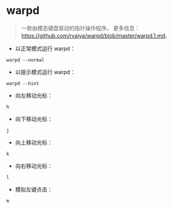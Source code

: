 # warpd

> 一款由模态键盘驱动的指针操作程序。
> 更多信息：<https://github.com/rvaiya/warpd/blob/master/warpd.1.md>。

- 以正常模式运行 warpd：

`warpd --normal`

- 以提示模式运行 warpd：

`warpd --hint`

- 向左移动光标：

`h`

- 向下移动光标：

`j`

- 向上移动光标：

`k`

- 向右移动光标：

`l`

- 模拟左键点击：

`m`